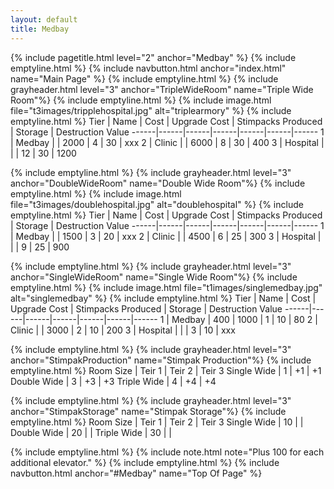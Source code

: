 ```yaml
---
layout: default
title: Medbay
---
```

{% include pagetitle.html level="2" anchor="Medbay" %}
{% include emptyline.html %}
{% include navbutton.html anchor="index.html" name="Main Page" %}
{% include emptyline.html %}
{% include grayheader.html level="3" anchor="TripleWideRoom" name="Triple Wide Room"%}
{% include emptyline.html %}
{% include image.html file="t3images/tripplehospital.jpg" alt="triplearmory" %}
{% include emptyline.html %}
Tier | Name | Cost | Upgrade Cost | Stimpacks Produced | Storage | Destruction Value
------|------|------|------|------|------|------
1 | Medbay | | 2000 | 4 | 30 | xxx
2 | Clinic | | 6000 | 8 | 30 | 400
3 | Hospital | | | 12 | 30 | 1200

{% include emptyline.html %}
{% include grayheader.html level="3" anchor="DoubleWideRoom" name="Double Wide Room"%}
{% include emptyline.html %}
{% include image.html file="t3images/doublehospital.jpg" alt="doublehospital" %}
{% include emptyline.html %}
Tier | Name | Cost | Upgrade Cost | Stimpacks Produced | Storage | Destruction Value
------|------|------|------|------|------|------
1 | Medbay | | 1500 | 3 | 20 | xxx
2 | Clinic | | 4500 | 6 | 25 | 300
3 | Hospital | | | 9 | 25 | 900


{% include emptyline.html %}
{% include grayheader.html level="3" anchor="SingleWideRoom" name="Single Wide Room"%}
{% include emptyline.html %}
{% include image.html file="t1images/singlemedbay.jpg" alt="singlemedbay" %}
{% include emptyline.html %}
Tier | Name | Cost | Upgrade Cost | Stimpacks Produced | Storage | Destruction Value
------|------|------|------|------|------|------
1 | Medbay | 400 | 1000 | 1 | 10 | 80
2 | Clinic | | 3000 | 2 | 10 | 200
3 | Hospital | | | 3 | 10 | xxx

{% include emptyline.html %}
{% include grayheader.html level="3" anchor="StimpakProduction" name="Stimpak Production"%}
{% include emptyline.html %}
Room Size | Teir 1 | Teir 2 | Teir 3
Single Wide | 1 | +1 | +1
Double Wide | 3 | +3 | +3
Triple Wide | 4  | +4 | +4

{% include emptyline.html %}
{% include grayheader.html level="3" anchor="StimpakStorage" name="Stimpak Storage"%}
{% include emptyline.html %}
Room Size | Teir 1 | Teir 2 | Teir 3
Single Wide | 10 | |
Double Wide | 20 | |
Triple Wide | 30 | |

{% include emptyline.html %}
{% include note.html note="Plus 100 for each additional elevator." %}
{% include emptyline.html %}
{% include navbutton.html anchor="#Medbay" name="Top Of Page" %}
